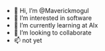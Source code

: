 - 👋 Hi, I’m @Maverickmogul
- 👀 I’m interested in software
- 🌱 I’m currently learning at Alx
- 💞️ I’m looking to collaborate 
- 📫 not yet

<!---
Maverickmogul/Maverickmogul is a ✨ special ✨ repository because its `README.md` (this file) appears on your GitHub profile.
You can click the Preview link to take a look at your changes.
--->
